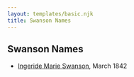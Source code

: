 ```yaml
---
layout: templates/basic.njk
title: Swanson Names
---
```

## Swanson Names
- [Ingeride Marie Swanson](/people/4/41786466), March 1842